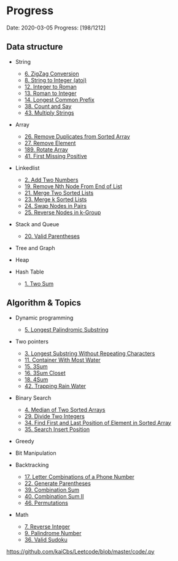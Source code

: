 # Progress

Date: 2020-03-05
Progress: [198/1212]

## Data structure
  - String
    - [6. ZigZag Conversion](https://github.com/kaiCbs/Leetcode/blob/master/code/medium/zigzag-conversion.py)
    - [8. String to Integer (atoi)](https://github.com/kaiCbs/Leetcode/blob/master/code/medium/string-to-integer-atoi.py) 
    - [12. Integer to Roman](https://github.com/kaiCbs/Leetcode/blob/master/code/medium/integer-to-roman.py)
    - [13. Roman to Integer](https://github.com/kaiCbs/Leetcode/blob/master/code/easy/roman-to-integer.py)
    - [14. Longest Common Prefix](https://github.com/kaiCbs/Leetcode/blob/master/code/easy/longest-common-prefix.py)
    - [38. Count and Say](https://github.com/kaiCbs/Leetcode/blob/master/code/easy/count-and-say.py)
    - [43. Multiply Strings](https://github.com/kaiCbs/Leetcode/blob/master/code/medium/multiply-strings.py)

  - Array
    - [26. Remove Duplicates from Sorted Array](https://github.com/kaiCbs/Leetcode/blob/master/code/easy/remove-duplicates-from-sorted-array.py)
    - [27. Remove Element](https://github.com/kaiCbs/Leetcode/blob/master/code/easy/remove-element.py)
    - [189. Rotate Array](https://github.com/kaiCbs/Leetcode/blob/master/code/rotate-array.py)
    - [41. First Missing Positive](https://github.com/kaiCbs/Leetcode/blob/master/code/hard/first-missing-positive.py)

  - Linkedlist
    - [2. Add Two Numbers](https://github.com/kaiCbs/Leetcode/blob/master/code/medium/add-two-numbers.py)
    - [19. Remove Nth Node From End of List](https://github.com/kaiCbs/Leetcode/blob/master/code/medium/remove-nth-node-from-end-of-list.py)
    - [21. Merge Two Sorted Lists](https://github.com/kaiCbs/Leetcode/blob/master/code/easy/merge-two-sorted-lists.py)
    - [23. Merge k Sorted Lists](https://github.com/kaiCbs/Leetcode/blob/master/code/hard/merge-k-sorted-lists.py)
    - [24. Swap Nodes in Pairs](https://github.com/kaiCbs/Leetcode/blob/master/code/medium/swap-nodes-in-pairs.py)
    - [25. Reverse Nodes in k-Group](https://github.com/kaiCbs/Leetcode/blob/master/code/hard/reverse-nodes-in-k-group.py)

  - Stack and Queue
    - [20. Valid Parentheses](https://github.com/kaiCbs/Leetcode/blob/master/code/easy/valid-parentheses.py)

  - Tree and Graph
    
  - Heap

  - Hash Table
    - [1. Two Sum](https://github.com/kaiCbs/Leetcode/blob/master/code/easy/two-sum.py)

## Algorithm & Topics

  - Dynamic programming
    - [5. Longest Palindromic Substring](https://github.com/kaiCbs/Leetcode/blob/master/code/medium/longest-palindromic-substring.py)
 
  - Two pointers
    - [3. Longest Substring Without Repeating Characters](https://github.com/kaiCbs/Leetcode/blob/master/code/medium/longest-substring-without-repeating-characters.py)
    - [11. Container With Most Water](https://github.com/kaiCbs/Leetcode/blob/master/code/medium/container-with-most-water.py)
    - [15. 3Sum](https://github.com/kaiCbs/Leetcode/blob/master/code/medium/3sum.py)
    - [16. 3Sum Closet](https://github.com/kaiCbs/Leetcode/blob/master/code/medium/3sum-closest.py)
    - [18. 4Sum](https://github.com/kaiCbs/Leetcode/blob/master/code/medium/4sum.py)
    - [42. Trapping Rain Water](https://github.com/kaiCbs/Leetcode/blob/master/code/hard/trapping-rain-water.py)

  - Binary Search
    - [4. Median of Two Sorted Arrays](https://github.com/kaiCbs/Leetcode/blob/master/code/hard/median-of-two-sorted-arrays.py)
    - [29. Divide Two Integers](https://github.com/kaiCbs/Leetcode/blob/master/code/medium/divide-two-integers.py)
    - [34. Find First and Last Position of Element in Sorted Array](https://github.com/kaiCbs/Leetcode/blob/master/code/medium/find-first-and-last-position-of-element-in-sorted-array.py)
    - [35. Search Insert Position](https://github.com/kaiCbs/Leetcode/blob/master/code/easy/search-insert-position.py)

  - Greedy

  - Bit Manipulation

  - Backtracking
    - [17. Letter Combinations of a Phone Number](https://github.com/kaiCbs/Leetcode/blob/master/code/medium/letter-combinations-of-a-phone-number.py) 
    - [22. Generate Parentheses](https://github.com/kaiCbs/Leetcode/blob/master/code/medium/generate-parentheses.py)
    - [39. Combination Sum](https://github.com/kaiCbs/Leetcode/blob/master/code/medium/combination-sum.py)
    - [40. Combination Sum II](https://github.com/kaiCbs/Leetcode/blob/master/code/medium/combination-sum-ii.py)
    - [46. Permutations](https://github.com/kaiCbs/Leetcode/blob/master/code/medium/permutations.py)

  - Math
    - [7. Reverse Integer](https://github.com/kaiCbs/Leetcode/blob/master/code/easy/reverse-integer.py)
    - [9. Palindrome Number](https://github.com/kaiCbs/Leetcode/blob/master/code/easy/palindrome-number.py)
    - [36. Valid Sudoku](https://github.com/kaiCbs/Leetcode/blob/master/code/medium/valid-sudoku.py)

https://github.com/kaiCbs/Leetcode/blob/master/code/.py